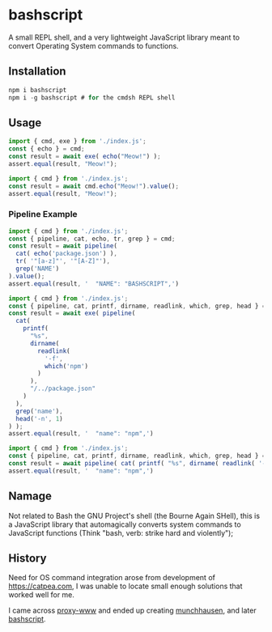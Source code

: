 # bashscript
A small REPL shell, and a very lightweight JavaScript library meant to convert Operating System commands to functions.

## Installation

```JavaScript
npm i bashscript
npm i -g bashscript # for the cmdsh REPL shell
```

## Usage

```JavaScript
import { cmd, exe } from './index.js';
const { echo } = cmd;
const result = await exe( echo("Meow!") );
assert.equal(result, "Meow!");
```

```JavaScript
import { cmd } from './index.js';
const result = await cmd.echo("Meow!").value();
assert.equal(result, "Meow!");
```

### Pipeline Example

```JavaScript
import { cmd } from './index.js';
const { pipeline, cat, echo, tr, grep } = cmd;
const result = await pipeline(
  cat( echo('package.json') ),
  tr( '"[a-z]"', '"[A-Z]"'),
  grep('NAME')
).value();
assert.equal(result, '  "NAME": "BASHSCRIPT",')
```

```JavaScript
import { cmd } from './index.js';
const { pipeline, cat, printf, dirname, readlink, which, grep, head } = cmd;
const result = await exe( pipeline(
  cat(
    printf(
      "%s",
      dirname(
        readlink(
          '-f',
          which('npm')
        )
      ),
      "/../package.json"
    )
  ),
  grep('name'),
  head('-n', 1)
) );
assert.equal(result, '  "name": "npm",')
```

```JavaScript
import { cmd } from './index.js';
const { pipeline, cat, printf, dirname, readlink, which, grep, head } = cmd;
const result = await pipeline( cat( printf( "%s", dirname( readlink( '-f', which('npm') ) ), "/../package.json" ) ), grep('name'), head('-n', 1) ).value();
assert.equal(result, '  "name": "npm",')
```

## Namage
Not related to Bash the GNU Project's shell (the Bourne Again SHell), this is a JavaScript library that automagically converts system commands to JavaScript functions (Think "bash, verb: strike hard and violently");

## History

Need for OS command integration arose from development of https://catpea.com,
I was unable to locate small enough solutions that worked well for me.

I came across [proxy-www](https://github.com/justjavac/proxy-www)
and ended up creating [munchhausen](https://github.com/catpea/munchhausen),
and later [bashscript](https://github.com/catpea/bashscript).
